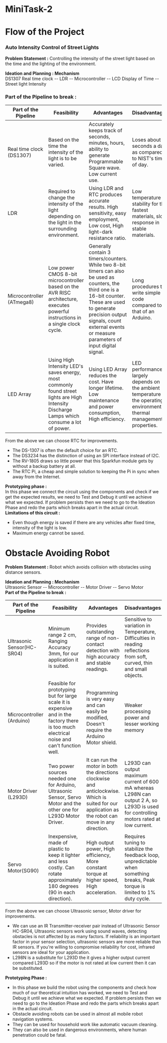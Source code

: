 # MiniTask-2
# Flow of the Project
### Auto Intensity Control of Street Lights

**Problem Statement :** Controlling the intensity of the street light based on the time and the lighting of the environment.

**Ideation and Planning : Mechanism**   
DS1307 Real time clock -- LDR -- Microcontroller -- LCD Display of Time -- Street light Intensity
### Part of the Pipeline to break : 

|Part of the Pipeline	| Feasibility	| Advantages | Disadvantages |
|---------------------|-------------|------------|---------------|
|Real time clock (DS1307)|	Based on the time the intensity of the light is to be varied.	|Accurately keeps track of seconds, minutes, hours, ability to generate Programmable Square wave. Low current use.|	Loses about 5 seconds a day as compared to NIST's time of day.|
|LDR	|Required to change the intensity of the light depending on the light in the surrounding environment.|	Using LDR and RTC produces accurate results. High sensitivity, easy employment, Low cost, High light-dark resistance ratio.|	Low temperature stability for the fastest materials, slow response in stable materials.|
|Microcontroller (ATmega8)	|Low power CMOS 8-bit microcontroller based on the AVR RISC architecture, executes powerful instructions in a single clock cycle.|	Generally contain 3 timers/counters. While two 8-bit timers can also be used as counters, the third one is a 16-bit counter. These are used to generate precision output signals, count external events or measure parameters of input digital signal.|	Long procedures to write simple code compared to that of an Arduino. |
|LED Array|	Using High Intensity LED's saves energy, most commonly found street lights are High Intensity Discharge Lamps which consume a lot of power.|	Using LED Array reduces the cost. Have longer lifetime. Low maintenance and power consumption, High efficiency.|	LED performance largely depends on the ambient temperature of the operating environment or thermal management properties.|

From the above we can choose RTC for improvements.   
* The DS-1307 is often the default choice for an RTC.  
* The DS3234 has the distinction of using an SPI interface instead of I2C.  
* The RV-1805 draws so little power that this Sparkfun module gets by without a backup battery at all.  
* The RTC Pi, a cheap and simple solution to keeping the Pi in sync when away from the Internet.  

**Prototyping phase :**  
In this phase we connect the circuit using the components and check if we get the expected results, we need to Test and Debug it until we achieve what we expected. If problem persists then we need to go to the Ideation Phase and redo the parts which breaks apart in the actual circuit.  
**Limitations of this circuit :**   
* Even though energy is saved if there are any vehicles after fixed time, intensity of the light is low.  
* Maximum energy cannot be saved.  


# Obstacle Avoiding Robot 

**Problem Statement :** Robot which avoids collision with obstacles using distance sensors.

**Ideation and Planning : Mechanism**  
Ultrasonic Sensor -- Microcontroller -- Motor Driver -- Servo Motor   
**Part of the Pipeline to break :**

|Part of the Pipeline|	Feasibility	| Advantages | Disadvantages |
|--------------------|--------------|------------|---------------|
|Ultrasonic Sensor(HC-SR04) | Minimum range 2 cm, Ranging Accuracy 3mm, for our application it is suited.|	Provides outstanding range of non-contact detection with high accuracy and stable readings.|	Sensitive to variation in Temperature, Difficulties in reading reflections from soft, curved, thin and small objects.|
|Microcontroller (Arduino)	| Feasible for prototyping but for large scale it is expensive and in the factory there is too much electrical noise and can't function well.|	Programming is very easy and can easily be modified, Doesn't require the Arduino Motor shield.| Weaker processing power and lesser working memory|
|Motor Driver (L293D)	| Two power sources needed one for Arduino, Ultrasonic Sensor, Servo Motor and the other one for L293D Motor Driver.| It can run the motor in both the directions clockwise and anticlockwise. Which is suited for our application as the robot can move in any direction.|	L293D can output maximum current of 600 mA whereas L298N can output 2 A, so L293D is used for controlling motors rated at low current.|
|Servo Motor(SG90)	| Inexpensive, made of plastic to keep it lighter and less costly. Can rotate approximately 180 degrees (90 in each direction).|	High output power, High efficiency, More constant torque at higher speed, High acceleration.|	Requires tuning to stabilize the feedback loop, unpredictable when something breaks, Peak torque is limited to 1% duty cycle.|

From the above we can choose Ultrasonic sensor, Motor driver for improvements.   
* We can use an IR Transmitter-receiver pair instead of Ultrasonic Sensor HC-SR04, Ultrasonic sensors work using sound waves, detecting obstacles is not affected by as many factors. If reliability is an important factor in your sensor selection, ultrasonic sensors are more reliable than IR sensors. If you're willing to compromise reliability for cost, infrared sensors are ideal for your application.
* L298N is a substitute for L293D the it gives a higher output current compared L293D so if the motor is not rated at low current then it can be substituted.

**Prototyping Phase :**
* In this phase we build the robot using the components and check how much of our theoretical intuition has worked, we need to Test and Debug it until we achieve what we expected. If problem persists then we need to go to the Ideation Phase and redo the parts which breaks apart in the actual circuit. 
* Obstacle avoiding robots can be used in almost all mobile robot navigation systems.
* They can be used for household work like automatic vacuum cleaning.
* They can also be used in dangerous environments, where human penetration could be fatal.
